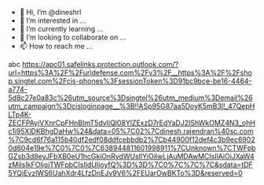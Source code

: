 - 👋 Hi, I’m @dineshrl
- 👀 I’m interested in ...
- 🌱 I’m currently learning ...
- 💞️ I’m looking to collaborate on ...
- 📫 How to reach me ...

<!---
dineshrl/dineshrl is a ✨ special ✨ repository because its `README.md` (this file) appears on your GitHub profile.
You can click the Preview link to take a look at your changes.
--->
abc
https://apc01.safelinks.protection.outlook.com/?url=https%3A%2F%2Furldefense.com%2Fv3%2F__https%3A%2F%2Fshop.singtel.com%2Fcis-phones%3FsessionToken%3D91bc9bce-be16-4464-a774-5d8c27e0a83c%26utm_source%3Dsingtel%26utm_medium%3Demail%26utm_campaign%3Dcisloginpage__%3B!!ASp95G87aa5DoyK5mB3l!_47QepHLTp4K-ZECFPAyjVXnrCpFHnBImT5dvIiQl08YlZExzD7rEdYaDJ2IShWkOMZ4N3_ohHc1i95XlDKBhgDaHw%24&data=05%7C02%7Cdinesh.rajendran%40sc.com%7C9cd6f76a115b40df2edf08ddfcebbdb2%7Cb44900f12def4c3b9ec69020d604e19e%7C0%7C0%7C638944811601998911%7CUnknown%7CTWFpbGZsb3d8eyJFbXB0eU1hcGkiOnRydWUsIlYiOiIwLjAuMDAwMCIsIlAiOiJXaW4zMiIsIkFOIjoiTWFpbCIsIldUIjoyfQ%3D%3D%7C0%7C%7C%7C&sdata=tDF5YQjEvzlWS6UahXdr4LfzDnEJv9V6%2FEUarOwBKTo%3D&reserved=0
